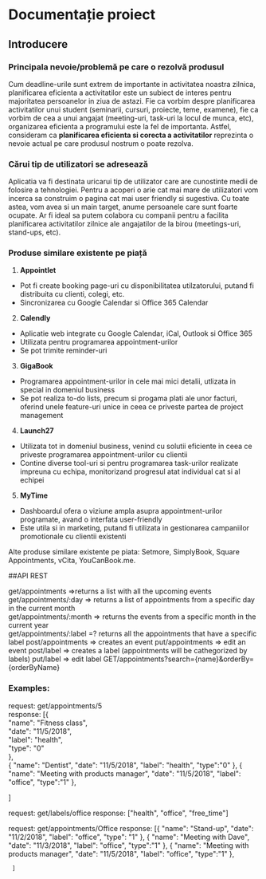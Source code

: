 # Documentație proiect

## Introducere

### Principala nevoie/problemă pe care o rezolvă produsul 

Cum deadline-urile sunt extrem de importante in activitatea noastra zilnica, planificarea eficienta a activitatilor este un subiect de interes pentru majoritatea persoanelor in ziua de astazi. Fie ca vorbim despre planificarea activitatilor unui student (seminarii, cursuri, proiecte, teme, examene), fie ca vorbim de cea a unui angajat (meeting-uri, task-uri la locul de munca, etc), organizarea eficienta a programului este la fel de importanta. Astfel, consideram ca **planificarea eficienta si corecta a activitatilor** reprezinta o nevoie actual pe care produsul nostrum o poate rezolva.

### Cărui tip de utilizatori se adresează

Aplicatia va fi destinata uricarui tip de utilizator care are cunostinte medii de folosire a tehnologiei. Pentru a acoperi o arie cat mai mare de utilizatori vom incerca sa construim o pagina cat mai user friendly si sugestiva. Cu toate astea, vom avea si un main target, anume persoanele care sunt  foarte ocupate. Ar fi ideal sa putem colabora cu companii pentru a facilita planificarea activitatilor zilnice ale angajatilor de la birou (meetings-uri, stand-ups, etc).


### Produse similare existente pe piață 

1.	**Appointlet**
- Pot fi create booking page-uri cu disponibilitatea utilzatorului, putand fi distribuita cu clienti, colegi, etc.  
- Sincronizarea cu Google Calendar si Office 365 Calendar 
2.	**Calendly**
- Aplicatie web integrate cu Google Calendar, iCal, Outlook si Office 365
- Utilizata pentru programarea appointment-urilor
- Se pot trimite reminder-uri
3.	**GigaBook**
- Programarea appointment-urilor in cele mai mici detalii, utlizata in special in domeniul business
- Se pot realiza to-do lists, precum si progama plati ale unor facturi, oferind unele feature-uri unice in ceea ce priveste partea de project management
4.	**Launch27**
- Utilizata tot in domeniul business, venind cu solutii eficiente in ceea ce priveste programarea appointment-urilor cu clientii
- Contine diverse tool-uri si pentru programarea task-urilor realizate impreuna cu echipa, monitorizand progresul atat individual cat si al echipei
5.	**MyTime**
- Dashboardul ofera o viziune ampla asupra appointment-urilor programate, avand o interfata user-friendly
- Este utila  si in marketing, putand fi utilizata in gestionarea campaniilor promotionale cu clientii existenti

Alte produse similare existente pe piata: Setmore, SimplyBook, Square Appointments, vCita, YouCanBook.me.

##API REST

get/appointments =>returns a list with all the upcoming events  
get/appointments/:day => returns a list of appointments from a specific day in the current month  
get/appointments/:month => returns the events from a specific month in the current year  
get/appointments/:label =? returns all the appointments that have a specific label
post/appointments => creates an event
put/appointments => edit an event
post/label => creates a label (appointments will be cathegorized by labels)
put/label => edit label 
GET/appointments?search={name}&orderBy={orderByName}


### Examples:  
 request: get/appointments/5  
 response: [{  
   "name": "Fitness class",  
   "date": "11/5/2018",  
   "label": "health",  
   "type": "0"  
   },  
   {
     "name": "Dentist",
     "date": "11/5/2018",
     "label": "health",
     "type":"0"
     },
     {
       "name": "Meeting with products manager",
       "date": "11/5/2018",
       "label": "office",
       "type":"1"
       },

   ]

   request: get/labels/office
   response: ["health", "office", "free_time"]

   request: get/appointments/Office
   response: [{
     "name": "Stand-up",
     "date": "11/2/2018",
     "label": "office",
     "type": "1"
     },
     {
       "name": "Meeting with Dave",
       "date": "11/3/2018",
       "label": "office",
       "type":"1"
       },
       {
         "name": "Meeting with products manager",
         "date": "11/5/2018",
         "label": "office",
         "type":"1"
         },
  
     ]




